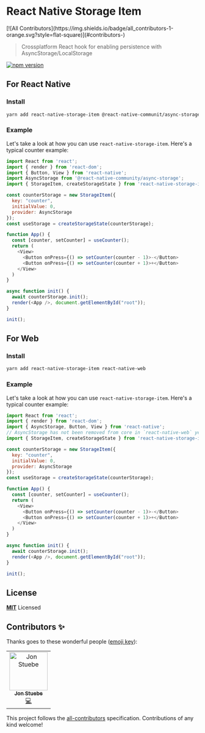 # React Native Storage Item
<!-- ALL-CONTRIBUTORS-BADGE:START - Do not remove or modify this section -->[![All Contributors](https://img.shields.io/badge/all_contributors-1-orange.svg?style=flat-square)](#contributors-)<!-- ALL-CONTRIBUTORS-BADGE:END -->

> Crossplatform React hook for enabling persistence with AsyncStorage/LocalStorage

[![npm version](https://badge.fury.io/js/react-native-storage-item.svg)](https://badge.fury.io/js/react-native-storage-item)

## For React Native

### Install

```sh
yarn add react-native-storage-item @react-native-communit/async-storage
```

### Example

Let's take a look at how you can use `react-native-storage-item`. Here's a typical counter example:

```javascript
import React from 'react';
import { render } from 'react-dom';
import { Button, View } from 'react-native';
import AsyncStorage from '@react-native-community/async-storage';
import { StorageItem, createStorageState } from 'react-native-storage-item';

const counterStorage = new StorageItem({
  key: "counter",
  initialValue: 0,
  provider: AsyncStorage
});
const useStorage = createStorageState(counterStorage);

function App() {
  const [counter, setCounter] = useCounter();
  return (
    <View>
      <Button onPress={() => setCounter(counter - 1)>-</Button>
      <Button onPress={() => setCounter(counter + 1)>+</Button>
    </View>
  )
}

async function init() {
  await counterStorage.init();
  render(<App />, document.getElementById("root"));
}

init();
```

## For Web

### Install

```sh
yarn add react-native-storage-item react-native-web
```

### Example

Let's take a look at how you can use `react-native-storage-item`. Here's a typical counter example:

```javascript
import React from 'react';
import { render } from 'react-dom';
import { AsyncStorage, Button, View } from 'react-native';
// AsyncStorage has not been removed from core in `react-native-web` yet
import { StorageItem, createStorageState } from 'react-native-storage-item';

const counterStorage = new StorageItem({
  key: "counter",
  initialValue: 0,
  provider: AsyncStorage
});
const useStorage = createStorageState(counterStorage);

function App() {
  const [counter, setCounter] = useCounter();
  return (
    <View>
      <Button onPress={() => setCounter(counter - 1)>-</Button>
      <Button onPress={() => setCounter(counter + 1)>+</Button>
    </View>
  )
}

async function init() {
  await counterStorage.init();
  render(<App />, document.getElementById("root"));
}

init();
```

## License

**[MIT](LICENSE)** Licensed

## Contributors ✨

Thanks goes to these wonderful people ([emoji key](https://allcontributors.org/docs/en/emoji-key)):

<!-- ALL-CONTRIBUTORS-LIST:START - Do not remove or modify this section -->
<!-- prettier-ignore-start -->
<!-- markdownlint-disable -->
<table>
  <tr>
    <td align="center"><a href="http://jonstuebe.com"><img src="https://avatars0.githubusercontent.com/u/156722?v=4" width="100px;" alt="Jon Stuebe"/><br /><sub><b>Jon Stuebe</b></sub></a><br /><a href="https://github.com/jonstuebe/react-native-storage-item/commits?author=jonstuebe" title="Code">💻</a></td>
  </tr>
</table>

<!-- markdownlint-enable -->
<!-- prettier-ignore-end -->
<!-- ALL-CONTRIBUTORS-LIST:END -->

This project follows the [all-contributors](https://github.com/all-contributors/all-contributors) specification. Contributions of any kind welcome!
